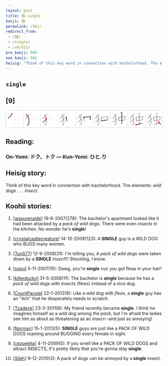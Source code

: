 ```yaml
---
layout: post
title: 独 single
kanji: 独
permalink: /561/
redirect_from:
 - /独/
 - /single/
 - /v4/522/
pre_kanji: 560
nex_kanji: 562
heisig: "Think of this key word in connection with bachelorhood. The elements: <i>wild dogs</i> . . . <i>insect</i>."
---
```


## `single`

## [9]

<div class="stroke"><img src="../images/E78BAC.png" /></div>

## Reading:

### On-Yomi: ドク、トク &mdash; Kun-Yomi: ひと.り

## Heisig story:

Think of this key word in connection with bachelorhood. The elements: <i>wild dogs</i> . . . <i>insect</i>.

## Koohii stories:

1) [<a href="http://kanji.koohii.com/profile/wasurenaide">wasurenaide</a>] 19-6-2007(278): The bachelor&#039;s apartment looked like it had been attacked by a <em>pack of wild dogs</em>. There were even <em>insects</em> in the kitchen. No wonder he&#039;s<strong> single</strong>!

2) [<a href="http://kanji.koohii.com/profile/crystalcastlecreature">crystalcastlecreature</a>] 14-10-2009(123): A<strong> SINGLE</strong> guy is a WILD DOG who BUGS many women.

3) [<a href="http://kanji.koohii.com/profile/TunS77">TunS77</a>] 12-9-2008(31): I&#039;m telling you, <em>A pack of wild dogs</em> were taken down by a<strong> SINGLE</strong> <em>insect</em>!!! Shocking, I know.

4) [<a href="http://kanji.koohii.com/profile/ruisu">ruisu</a>] 5-11-2007(15): Dawg, you&#039;re<strong> single</strong> cuz you got fleas in your hair!

5) [<a href="http://kanji.koohii.com/profile/killerducky">killerducky</a>] 31-5-2008(11): The bachelor is<strong> single</strong> because he has a <em>pack of wild dogs</em> with <em>insects</em> (flees) instead of a nice dog.

6) [<a href="http://kanji.koohii.com/profile/CountPacula">CountPacula</a>] 22-1-2012(9): Like a <em>wild dog</em> with <em>fleas</em>, a<strong> single</strong> guy has an &quot;itch&quot; that he desperately needs to scratch.

7) [<a href="http://kanji.koohii.com/profile/Tzadeck">Tzadeck</a>] 23-3-2011(6): My friend recently became<strong> single</strong>. I think he imagines himself as a <em>wild dog</em> among the <em>pack</em>, but I&#039;m afraid the ladies see him as about as threatening as an <em>insect</em>--and just as annoying!

8) [<a href="http://kanji.koohii.com/profile/Norman">Norman</a>] 15-1-2013(5): <strong>SINGLE</strong> guys are just like a PACK OF WILD DOGS roaming around BUGGING every female in sight.

9) [<a href="http://kanji.koohii.com/profile/cezpeleta">cezpeleta</a>] 4-11-2009(5): If you smell like a PACK OF WILD DOGS and attract INSECTS, it&#039;s pretty likely that you&#039;re gonna stay<strong> single</strong>.

10) [<a href="http://kanji.koohii.com/profile/Sileh">Sileh</a>] 9-12-2010(3): A pack of dogs can be annoyed by a<strong> single</strong> insect.
